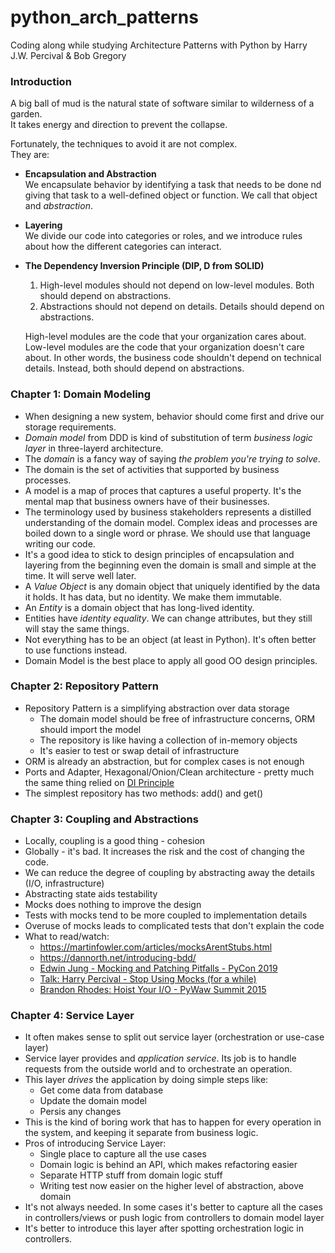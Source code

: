 # python_arch_patterns

Coding along while studying Architecture Patterns with Python by Harry J.W. Percival & Bob Gregory

### Introduction

A big ball of mud is the natural state of software similar to wilderness of a garden.  
It takes energy and direction to prevent the collapse.

Fortunately, the techniques to avoid it are not complex.  
They are:

* **Encapsulation and Abstraction**  
    We encapsulate behavior by identifying a task that needs to be done nd giving that task to a well-defined object or function. We call that object and _abstraction_.  
* **Layering**  
    We divide our code into categories or roles, and we introduce rules about how the different categories can interact.
* **The Dependency Inversion Principle (DIP, D from SOLID)**  
    1. High-level modules should not depend on low-level modules. Both should depend on abstractions.
    2. Abstractions should not depend on details. Details should depend on abstractions. 

    High-level modules are the code that your organization cares about. Low-level modules are the code that your organization doesn't care about. In other words, the business code shouldn't depend on technical details. Instead, both should depend on abstractions.

### Chapter 1: Domain Modeling

* When designing a new system, behavior should come first and drive our storage requirements.
* _Domain model_ from DDD is kind of substitution of term _business logic layer_ in three-layerd architecture.
* The _domain_ is a fancy way of saying _the problem you're trying to solve_.
* The domain is the set of activities that supported by business processes.
* A model is a map of proces that captures a useful property. It's the mental map that business owners have of their businesses.
* The terminology used by business stakeholders represents a distilled understanding of the domain model. Complex ideas and processes are boiled down to a single word or phrase. We should use that language writing our code.
* It's a good idea to stick to design principles of encapsulation and layering from the beginning even the domain is small and simple at the time. It will serve well later.
* A _Value Object_ is any domain object that uniquely identified by the data it holds. It has data, but no identity. We make them immutable.
* An _Entity_ is a domain object that has long-lived identity.
* Entities have _identity equality_. We can change attributes, but they still will stay the same things.
* Not everything has to be an object (at least in Python). It's often better to use functions instead.
* Domain Model is the best place to apply all good OO design principles.

### Chapter 2: Repository Pattern

* Repository Pattern is a simplifying abstraction over data storage
  * The domain model should be free of infrastructure concerns, ORM should import the model
  * The repository is like having a collection of in-memory objects
  * It's easier to test or swap detail of infrastructure
* ORM is already an abstraction, but for complex cases is not enough
* Ports and Adapter, Hexagonal/Onion/Clean architecture - pretty much the same thing relied on [DI Principle](https://blog.ploeh.dk/2013/12/03/layers-onions-ports-adapters-its-all-the-same/)
* The simplest repository has two methods: add() and get()

### Chapter 3: Coupling and Abstractions

* Locally, coupling is a good thing - cohesion
* Globally - it's bad. It increases the risk and the cost of changing the code.
* We can reduce the degree of coupling by abstracting away the details (I/O, infrastructure)
* Abstracting state aids testability
* Mocks does nothing to improve the design
* Tests with mocks tend to be more coupled to implementation details
* Overuse of mocks leads to complicated tests that don't explain the code
* What to read/watch:
  * https://martinfowler.com/articles/mocksArentStubs.html
  * https://dannorth.net/introducing-bdd/
  *  [Edwin Jung - Mocking and Patching Pitfalls - PyCon 2019](https://www.youtube.com/watch?v=Ldlz4V-UCFw)
  * [Talk: Harry Percival - Stop Using Mocks (for a while)](https://www.youtube.com/watch?v=rk-f3B-eMkI)
  * [Brandon Rhodes: Hoist Your I/O - PyWaw Summit 2015](https://www.youtube.com/watch?v=PBQN62oUnN8)

### Chapter 4: Service Layer

* It often makes sense to split out service layer (orchestration or use-case layer)
* Service layer provides and _application service_. Its job is to handle requests from the outside world and to orchestrate an operation.
* This layer _drives_ the application by doing simple steps like:
  * Get come data from database
  * Update the domain model
  * Persis any changes
* This is the kind of boring work that has to happen for every operation in the system, and keeping it separate from business logic.
* Pros of introducing Service Layer:
  * Single place to capture all the use cases
  * Domain logic is behind an API, which makes refactoring easier
  * Separate HTTP stuff from domain logic stuff
  * Writing test now easier on the higher level of abstraction, above domain
* It's not always needed. In some cases it's better to capture all the cases in controllers/views or push logic from controllers to domain model layer
* It's better to introduce this layer after spotting orchestration logic in controllers.
